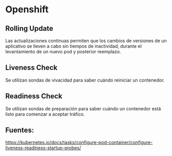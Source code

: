 # Openshift

## Rolling Update
Las actualizaciones continuas permiten que los cambios de versiones de un aplicativo se lleven a cabo sin tiempos de inactividad, durante el levantamiento de un nuevo pod y posterior reemplazo.
  
## Liveness Check
Se utilizan sondas de vivacidad para saber cuándo reiniciar un contenedor.

## Readiness Check
Se utilizan sondas de preparación para saber cuándo un contenedor está listo para comenzar a aceptar tráfico.










## Fuentes:
https://kubernetes.io/docs/tasks/configure-pod-container/configure-liveness-readiness-startup-probes/
